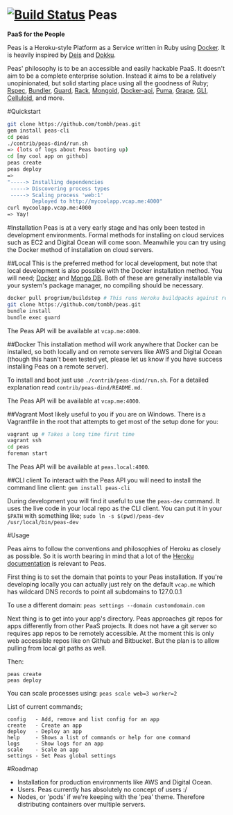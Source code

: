 [![Build Status](https://travis-ci.org/tombh/peas.svg?branch=master)](https://travis-ci.org/tombh/peas)
Peas
====
__PaaS for the People__

Peas is a Heroku-style Platform as a Service written in Ruby using [Docker](http://www.docker.io). It is heavily
inspired by [Deis](http://deis.io) and [Dokku](https://github.com/progrium/dokku).

Peas' philosophy is to be an accessible and easily hackable PaaS. It doesn't aim to be a complete
enterprise solution. Instead it aims to be a relatively unopinionated, but solid starting place using all the goodness
of Ruby;
[Rspec](http://rspec.info/),
[Bundler](http://bundler.io/),
[Guard](https://github.com/guard/guard),
[Rack](http://rack.github.io/),
[Mongoid](http://mongoid.org/en/mongoid/index.html),
[Docker-api](https://github.com/swipely/docker-api),
[Puma](http://puma.io/),
[Grape](http://intridea.github.io/grape/),
[GLI](http://davetron5000.github.io/gli/),
[Celluloid](http://celluloid.io/),
and more.

#Quickstart
```bash
git clone https://github.com/tombh/peas.git
gem install peas-cli
cd peas
./contrib/peas-dind/run.sh
=> (lots of logs about Peas booting up)
cd [my cool app on github]
peas create
peas deploy
=>
"-----> Installing dependencies
 -----> Discovering process types
 -----> Scaling process 'web:1'
        Deployed to http://mycoolapp.vcap.me:4000"
curl mycoolapp.vcap.me:4000
=> Yay!
```

#Installation
Peas is at a very early stage and has only been tested in development environments. Formal methods
for installing on cloud services such as EC2 and Digital Ocean will come soon. Meanwhile you can try
using the Docker method of installation on cloud servers.

##Local
This is the preferred method for local development, but note that local development is also possible
with the Docker installation method.
You will need;
[Docker](https://www.docker.io/gettingstarted/)
and [Mongo DB](http://docs.mongodb.org/manual/installation/).
Both of these are generally installable via your system's package manager, no compiling should be necessary.
```bash
docker pull progrium/buildstep # This runs Heroku buildpacks against repos to create deployable app images
git clone https://github.com/tombh/peas.git
bundle install
bundle exec guard
```

The Peas API will be available at `vcap.me:4000`.

##Docker
This installation method will work anywhere that Docker can be installed, so both locally and on
remote servers like AWS and Digital Ocean (though this hasn't been tested yet, please let us know if
you have success installing Peas on a remote server).

To install and boot just use `./contrib/peas-dind/run.sh`. For a detailed explanation read
`contrib/peas-dind/README.md`.

The Peas API will be available at `vcap.me:4000`.

##Vagrant
Most likely useful to you if you are on Windows. There is a Vagrantfile in the root that attempts to
get most of the setup done for you:
```bash
vagrant up # Takes a long time first time
vagrant ssh
cd peas
foreman start
```

The Peas API will be available at `peas.local:4000`.

##CLI client
To interact with the Peas API you will need to install the command line client:
`gem install peas-cli`

During development you will find it useful to use the `peas-dev` command. It uses the live code in
your local repo as the CLI client. You can put it in your `$PATH` with something like;
`sudo ln -s $(pwd)/peas-dev /usr/local/bin/peas-dev`

#Usage

Peas aims to follow the conventions and philosophies of Heroku as closely as possible. So it is worth
bearing in mind that a lot of the [Heroku documentation](https://devcenter.heroku.com/) is relevant to Peas.

First thing is to set the domain that points to your Peas installation. If you're developing locally
you can actually just rely on the default `vcap.me` which has wildcard DNS records to point all subdomains
to 127.0.0.1

To use a different domain:
`peas settings --domain customdomain.com`

Next thing is to get into your app's directory. Peas approaches git repos for apps differently from
other PaaS projects. It does not have a git server so requires app repos to be remotely accessible.
At the moment this is only web accessible repos like on Github and Bitbucket. But the plan is to allow
pulling from local git paths as well.

Then:
```
peas create
peas deploy
```

You can scale processes using:
`peas scale web=3 worker=2`

List of current commands;
```
config   - Add, remove and list config for an app
create   - Create an app
deploy   - Deploy an app
help     - Shows a list of commands or help for one command
logs     - Show logs for an app
scale    - Scale an app
settings - Set Peas global settings
```

#Roadmap
  * Installation for production environments like AWS and Digital Ocean.
  * Users. Peas currently has absolutely no concept of users :/
  * Nodes, or 'pods' if we're keeping with the 'pea' theme. Therefore distributing containers over multiple servers.
